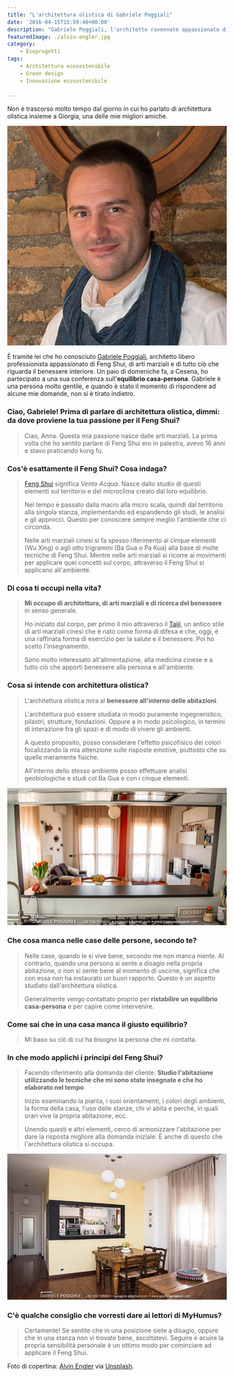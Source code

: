 ```yaml
---
title: "L'architettura olistica di Gabriele Poggiali"
date: '2016-04-15T15:59:48+00:00'
description: "Gabriele Poggiali, l'architetto ravennate appassionato di Feng Shui, di arti marziali e di architettura olistica."
featuredImage: ./alvin-engler.jpg
category:
    - Ecoprogetti
tags:
    - Architettura ecosostenibile
    - Green design
    - Innovazione ecosostenibile

---
```

Non è trascorso molto tempo dal giorno in cui ho parlato di architettura olistica insieme a Giorgia, una delle mie migliori amiche.

![Gabriele Poggiali](./gabriele-poggiali.jpg)

È tramite lei che ho conosciuto [Gabriele Poggiali](http://www.gabrielepoggiali.com), architetto libero professionista appassionato di Feng Shui, di arti marziali e di tutto ciò che riguarda il benessere interiore.
Un paio di domeniche fa, a Cesena, ho partecipato a una sua conferenza sull'**equilibrio casa-persona**. Gabriele è una persona molto gentile, e quando è stato il momento di rispondere ad alcune mie domande, non si è tirato indietro.

### Ciao, Gabriele! Prima di parlare di architettura olistica, dimmi: da dove proviene la tua passione per il Feng Shui?

> Ciao, Anna. Questa mia passione nasce dalle arti marziali. La prima volta che ho sentito parlare di Feng Shui ero in palestra, avevo 16 anni e stavo praticando kung fu.

### Cos'è esattamente il Feng Shui? Cosa indaga?

> [Feng Shui](http://www.gabrielepoggiali.com/fengshui/) significa _Vento Acqua_. Nasce dallo studio di questi elementi sul territorio e del microclima creato dal loro equilibrio.
>
> Nel tempo è passato dalla macro alla micro scala, quindi dal territorio alla singola stanza, implementando ed espandendo gli studi, le analisi e gli approcci. Questo per conoscere sempre meglio l'ambiente che ci circonda.
>
> Nelle arti marziali cinesi si fa spesso riferimento ai cinque elementi (Wu Xing) o agli otto trigrammi (Ba Gua o Pa Kua) alla base di molte tecniche di Feng Shui. Mentre nelle arti marziali si ricorre ai movimenti per applicare quei concetti sul corpo, attraverso il Feng Shui si applicano all'ambiente.

### Di cosa ti occupi nella vita?

> **Mi occupo di architettura, di arti marziali e di ricerca del benessere** in senso generale.
>
> Ho iniziato dal corpo, per primo il mio attraverso il [Taiji](http://www.gabrielepoggiali.com/taiji/), un antico stile di arti marziali cinesi che è nato come forma di difesa e che, oggi, è una raffinata forma di esercizio per la salute e il benessere. Poi ho scelto l'insegnamento.
>
> Sono molto interessato all'alimentazione, alla medicina cinese e a tutto ciò che apporti benessere alla persona e all'ambiente.

### Cosa si intende con architettura olistica?

> L'architettura olistica mira al **benessere all'interno delle abitazioni**.
>
> L'architettura può essere studiata in modo puramente ingegneristico, pilastri, strutture, fondazioni. Oppure a in modo psicologico, in termini di interazione fra gli spazi e di modo di vivere gli ambienti.
>
> A questo proposito, posso considerare l'effetto psicofisico dei colori focalizzando la mia attenzione sulle risposte emotive, piuttosto che su quelle meramente fisiche.
>
> All'interno dello stesso ambiente posso effettuare analisi geobiologiche e studi col Ba Gua e con i cinque elementi.

![Avere il controllo di tutte le vie di entrata e di uscita di una stanza è uno degli insegnamenti del Feng Shui.](./gabriele-poggiali-2.jpg)

### Che cosa manca nelle case delle persone, secondo te?

> Nelle case, quando le si vive bene, secondo me non manca niente. Al contrario, quando una persona si sente a disagio nella propria abitazione, o non si sente bene al momento di uscirne, significa che con essa non ha instaurato un buon rapporto. Questo è un aspetto studiato dall'architettura olistica.
>
> Generalmente vengo contattato proprio per **ristabilire un equilibrio casa-persona** e per capire come intervenire.

### Come sai che in una casa manca il giusto equilibrio?

> Mi baso su ciò di cui ha bisogno la persona che mi contatta.

### In che modo applichi i principi del Feng Shui?

> Facendo riferimento alla domanda del cliente. **Studio l'abitazione utilizzando le tecniche che mi sono state insegnate e che ho elaborato nel tempo**.
>
> Inizio esaminando la pianta, i suoi orientamenti, i colori degli ambienti, la forma della casa, l'uso delle stanze, chi vi abita e perché, in quali orari vive la propria abitazione, ecc.
>
> Unendo questi e altri elementi, cerco di armonizzare l'abitazione per dare la risposta migliore alla domanda iniziale. È anche di questo che l'architettura olistica si occupa.

![Interni in armonia con la persona.](./gabriele-poggiali-1.jpg)

### C'è qualche consiglio che vorresti dare ai lettori di MyHumus?

> Certamente! Se sentite che in una posizione siete a disagio, oppure che in una stanza non vi trovate bene, ascoltatevi. Seguire e acuire la propria sensibilità personale è un ottimo modo per cominciare ad applicare il Feng Shui.

Foto di copertina: [Alvin Engler](https://unsplash.com/englr) via [Unsplash](https://unsplash.com/search?utf8=%E2%9C%93&keyword=home&button=).

